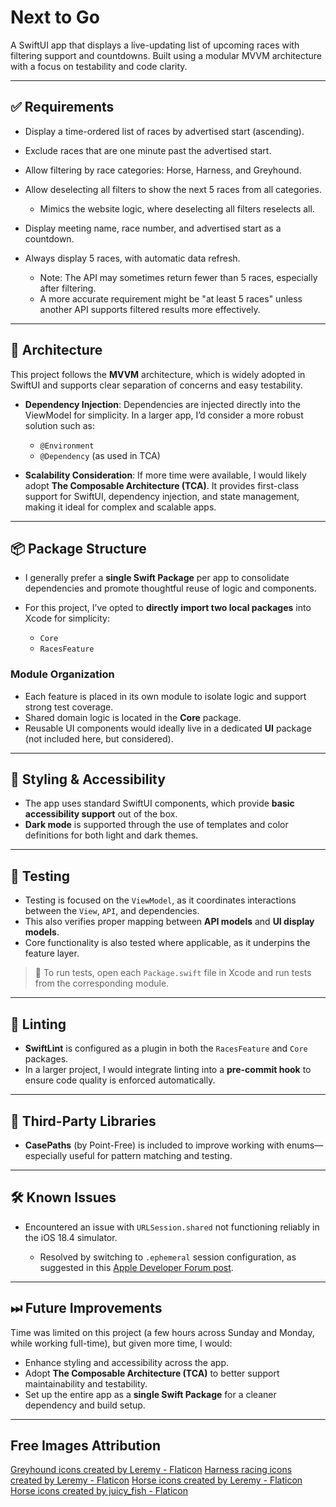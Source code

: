 # Next to Go

A SwiftUI app that displays a live-updating list of upcoming races with filtering support and countdowns. Built using a modular MVVM architecture with a focus on testability and code clarity.

---

## ✅ Requirements

* Display a time-ordered list of races by advertised start (ascending).
* Exclude races that are one minute past the advertised start.
* Allow filtering by race categories: Horse, Harness, and Greyhound.
* Allow deselecting all filters to show the next 5 races from all categories.

  * Mimics the website logic, where deselecting all filters reselects all.
* Display meeting name, race number, and advertised start as a countdown.
* Always display 5 races, with automatic data refresh.

  * Note: The API may sometimes return fewer than 5 races, especially after filtering.
  * A more accurate requirement might be "at least 5 races" unless another API supports filtered results more effectively.

---

## 🧱 Architecture

This project follows the **MVVM** architecture, which is widely adopted in SwiftUI and supports clear separation of concerns and easy testability.

* **Dependency Injection**: Dependencies are injected directly into the ViewModel for simplicity. In a larger app, I’d consider a more robust solution such as:

  * `@Environment`
  * `@Dependency` (as used in TCA)
  
* **Scalability Consideration**: If more time were available, I would likely adopt **The Composable Architecture (TCA)**. It provides first-class support for SwiftUI, dependency injection, and state management, making it ideal for complex and scalable apps.

---

## 📦 Package Structure

* I generally prefer a **single Swift Package** per app to consolidate dependencies and promote thoughtful reuse of logic and components.
* For this project, I’ve opted to **directly import two local packages** into Xcode for simplicity:

  * `Core`
  * `RacesFeature`

### Module Organization

* Each feature is placed in its own module to isolate logic and support strong test coverage.
* Shared domain logic is located in the **Core** package.
* Reusable UI components would ideally live in a dedicated **UI** package (not included here, but considered).

---

## 🎨 Styling & Accessibility

* The app uses standard SwiftUI components, which provide **basic accessibility support** out of the box.
* **Dark mode** is supported through the use of templates and color definitions for both light and dark themes.

---

## 🧪 Testing

* Testing is focused on the `ViewModel`, as it coordinates interactions between the `View`, `API`, and dependencies.
* This also verifies proper mapping between **API models** and **UI display models**.
* Core functionality is also tested where applicable, as it underpins the feature layer.

> 📌 To run tests, open each `Package.swift` file in Xcode and run tests from the corresponding module.

---

## 🧹 Linting

* **SwiftLint** is configured as a plugin in both the `RacesFeature` and `Core` packages.
* In a larger project, I would integrate linting into a **pre-commit hook** to ensure code quality is enforced automatically.

---

## 🔌 Third-Party Libraries

* **CasePaths** (by Point-Free) is included to improve working with enums—especially useful for pattern matching and testing.

---

## 🛠 Known Issues

* Encountered an issue with `URLSession.shared` not functioning reliably in the iOS 18.4 simulator.

  * Resolved by switching to `.ephemeral` session configuration, as suggested in this [Apple Developer Forum post](https://developer.apple.com/forums/thread/777999).

---

## ⏭ Future Improvements

Time was limited on this project (a few hours across Sunday and Monday, while working full-time), but given more time, I would:

* Enhance styling and accessibility across the app.
* Adopt **The Composable Architecture (TCA)** to better support maintainability and testability.
* Set up the entire app as a **single Swift Package** for a cleaner dependency and build setup.

---

## Free Images Attribution

<a href="https://www.flaticon.com/free-icons/greyhound" title="greyhound icons">Greyhound icons created by Leremy - Flaticon</a>
<a href="https://www.flaticon.com/free-icons/harness-racing" title="harness racing icons">Harness racing icons created by Leremy - Flaticon</a>
<a href="https://www.flaticon.com/free-icons/horse" title="horse icons">Horse icons created by Leremy - Flaticon</a>
<a href="https://www.flaticon.com/free-icons/horse" title="horse icons">Horse icons created by juicy_fish - Flaticon</a>
